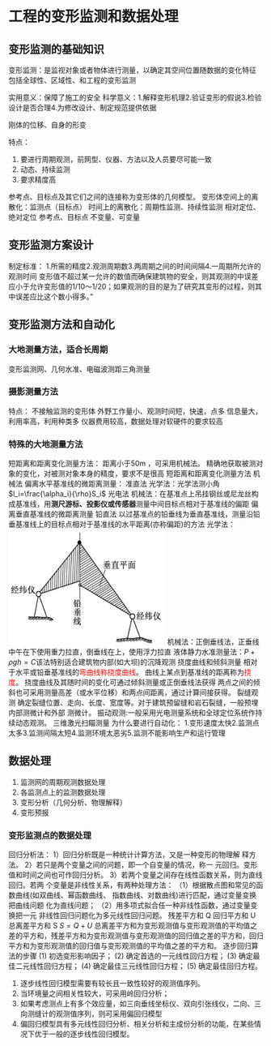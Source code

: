 # 工程的变形监测和数据处理

## 变形监测的基础知识

变形监测：是监视对象或者物体进行测量，以确定其空间位置随数据的变化特征
包括全球性、区域性、和工程的变形监测

实用意义：保障了施工的安全
科学意义：1.解释变形机理2.验证变形的假说3.检验设计是否合理4.为修改设计、制定规范提供依据

刚体的位移、自身的形变

特点：

1. 要进行周期观测，前网型、仪器、方法以及人员要尽可能一致
2. 动态、持续监测
3. 要求精度高

参考点、目标点及其它们之间的连接称为变形体的几何模型。
变形体空间上的离散化：监测点（目标点）
时间上的离散化：周期性监测、持续性监测
相对定位、绝对定位
参考点、目标点
不变量、可变量

## 变形监测方案设计

制定标准：
1.所需的精度2.观测周期数3.两周期之间的时间间隔4.一周期所允许的观测时间
变形值不超过某一允许的数值而确保建筑物的安全，则其观测的中误差应小于允许变形值的1/10～1/20；如果观测的目的是为了研究其变形的过程，则其中误差应比这个数小得多。”

## 变形监测方法和自动化

### 大地测量方法，适合长周期

变形监测网、几何水准、电磁波测距三角测量

### 摄影测量方法

特点：
不接触监测的变形体
外野工作量小、观测时间短，快速，点多
信息量大，利用率高，利用种类多
仪器费用较高，数据处理对软硬件的要求较高

### 特殊的大地测量方法

短距离和距离变化测量方法：
距离小于50m ，可采用机械法。
精确地获取被测对象的变化，对被测对象本身的精度，要求不是很高
短距离和距离变化测量方法
机械法
偏离水平基准线的微距离测量：
准直法
光学法：光学法测小角$l_i=\frac{\alpha_i}{\rho}S_i$
光电法
机械法：在基准点上吊挂钢丝或尼龙丝构成基准线，用**测尺游标、投影仪或传感器**测量中间目标点相对于基准线的偏距
偏离垂直基准线的微距离测量
铅直法
以过基准点的铅垂线为垂直基准线，测量沿铅垂基准线上的目标点相对于基准线的水平距离(亦称偏距)的方法
光学法：![光学法作铅直线](images/2022-05-27-22-01-25.png)
机械法：正倒垂线法，正垂线中午在下使用重力拉直，倒垂线在上，使用浮力拉直
液体静力水准测量法：$P+\rho gh=C$该法特别适合建筑物内部(如大坝)的沉降观测
挠度曲线和倾斜测量
相对于水平或铅垂基准线的<font color=red>弯曲线称挠度曲线</font>。
曲线上某点到基准线的距离称为<font color=red>挠度</font>。
挠度曲线及其随时间的变化可通过倾斜测量或正倒垂线法获得
两点之间的倾斜也可采用测量高差（或水平位移）和两点间距离，通过计算间接获得。
裂缝观测
确定裂缝位置、走向、长度、宽度等。对于建筑预留缝和岩石裂缝，一般预埋内部测微计和外部
测微计。
振动观测:一般采用光电测量系统和全球定位系统作持续动态观测。
三维激光扫瞄测量
为什么要进行自动化：
1.变形速度太快2.监测点太多3.监测间隔太短4.监测环境太恶劣5.监测不能影响生产和运行管理

## 数据处理

1. 监测网的周期观测数据处理
2. 各监测点上的监测数据处理
3. 变形分析（几何分析、物理解释）
4. 变形预报

### 变形监测点的数据处理

回归分析法：
1）回归分析既是一种统计计算方法，又是一种变形的物理解
释方法。
2）若只是两个变量之间的问题，即一个自变量的情况，称一
元回归。变形值和时间之间也可作回归分析。
3）若两个变量之间存在线性函数关系，则为直线回归。若两
个变量是非线性关系，有两种处理方法：
（1）根据散点图和常见的函数曲线(如双曲线、幂函数曲线、
指数曲线、对数曲线)进行匹配，通过变量变换把曲线问题
化为直线问题；
（2）用多项式拟合任一种非线性函数，通过变量变换把一元
非线性回归问题化为多元线性回归问题。
残差平方和 Q
回归平方和 U
总离差平方和 S
$S=Q+U$
总离差平方和为变形观测值与变形观测值的平均值之差的平方和，残差平方和为变形观测值与变形观测值的回归值之差的平方和，回归平方和为变形观测值的回归值与变形观测值的平均值之差的平方和。
逐步回归算法的步骤
(1)   初选变形影响因子；
(2)   确定首选的一元线性回归方程；
(3)   确定最佳二元线性回归方程；
(4)   确定最佳三元线性回归方程；
(5)   确定最佳回归方程。

1) 逐步线性回归模型需要有较长且一致性较好的观测值序列。
2) 当环境量之间相关性较大，可采用岭回归分析；
3) 如果考虑测点上有多个效应量，如三向垂线坐标仪、双向引张线仪，二向、三向测缝计的观测值序列，则可采用偏回归模型
4) 偏回归模型具有多元线性回归分析、相关分析和主成份分析的功能，在某些情况下优于一般的逐步线性回归模型。
